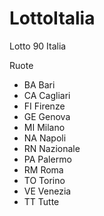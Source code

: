 # LottoItalia

Lotto 90 Italia

Ruote
-   BA  Bari
-   CA  Cagliari
-   FI  Firenze
-   GE  Genova
-   MI  Milano
-   NA  Napoli
-   RN  Nazionale
-   PA  Palermo
-   RM  Roma
-   TO  Torino
-   VE  Venezia
-   TT  Tutte
